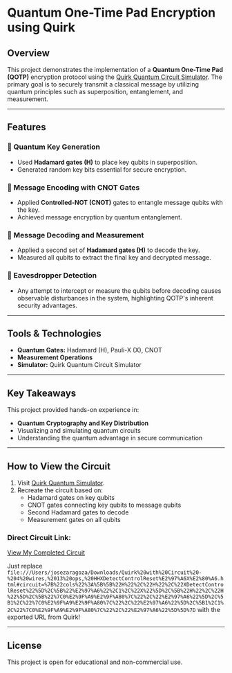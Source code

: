 # Quantum One-Time Pad Encryption using Quirk

## Overview
This project demonstrates the implementation of a **Quantum One-Time Pad (QOTP)** encryption protocol using the [Quirk Quantum Circuit Simulator](https://algassert.com/quirk). The primary goal is to securely transmit a classical message by utilizing quantum principles such as superposition, entanglement, and measurement.

---

## Features

### 🔹 Quantum Key Generation
- Used **Hadamard gates (H)** to place key qubits in superposition.
- Generated random key bits essential for secure encryption.

### 🔹 Message Encoding with CNOT Gates
- Applied **Controlled-NOT (CNOT)** gates to entangle message qubits with the key.
- Achieved message encryption by quantum entanglement.

### 🔹 Message Decoding and Measurement
- Applied a second set of **Hadamard gates (H)** to decode the key.
- Measured all qubits to extract the final key and decrypted message.

### 🔹 Eavesdropper Detection
- Any attempt to intercept or measure the qubits before decoding causes observable disturbances in the system, highlighting QOTP's inherent security advantages.

---

## Tools & Technologies
- **Quantum Gates:** Hadamard (H), Pauli-X (X), CNOT
- **Measurement Operations**
- **Simulator:** Quirk Quantum Circuit Simulator

---

## Key Takeaways
This project provided hands-on experience in:
- **Quantum Cryptography and Key Distribution**
- Visualizing and simulating quantum circuits
- Understanding the quantum advantage in secure communication

---

## How to View the Circuit
1. Visit [Quirk Quantum Simulator](https://algassert.com/quirk).
2. Recreate the circuit based on:
   - Hadamard gates on key qubits
   - CNOT gates connecting key qubits to message qubits
   - Second Hadamard gates to decode
   - Measurement gates on all qubits

### **Direct Circuit Link:**
[View My Completed Circuit](YOUR_EXPORTED_LINK_HERE)

Just replace `file:///Users/josezaragoza/Downloads/Quirk%20with%20Circuit%20-%204%20wires,%2013%20ops,%20HHXDetectControlReset%E2%97%A6X%E2%80%A6.html#circuit=%7B%22cols%22%3A%5B%5B%22H%22%2C%22H%22%2C%22XDetectControlReset%22%5D%2C%5B%22%E2%97%A6%22%2C1%2C%22X%22%5D%2C%5B%22H%22%2C%22H%22%5D%2C%5B%22%7C0%E2%9F%A9%E2%9F%A80%7C%22%2C%22%E2%97%A6%22%5D%2C%5B1%2C%22%7C0%E2%9F%A9%E2%9F%A80%7C%22%2C%22%E2%97%A6%22%5D%2C%5B1%2C1%2C%22%7C0%E2%9F%A9%E2%9F%A80%7C%22%2C%22%E2%97%A6%22%5D%5D%7D` with the exported URL from Quirk!

---

## License
This project is open for educational and non-commercial use.
